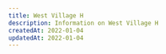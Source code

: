 ```yaml
---
title: West Village H
description: Information on West Village H
createdAt: 2022-01-04
updatedAt: 2022-01-04
---
```

